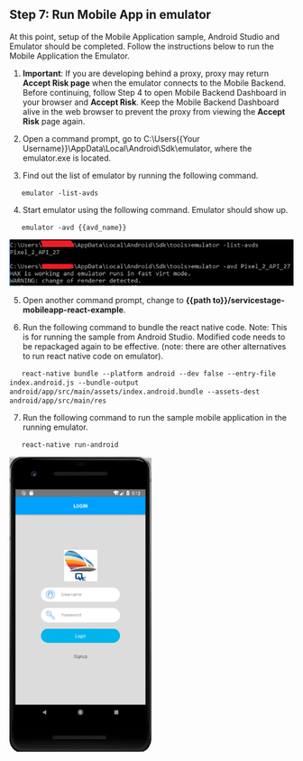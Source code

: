 ## Step 7:  Run Mobile App in emulator

At this point, setup of the Mobile Application sample, Android Studio and Emulator should be completed.  Follow the instructions below to run the Mobile Application the Emulator.  

1.	**Important**:  If you are developing behind a proxy, proxy may return **Accept Risk page** when the emulator connects to the Mobile Backend.  Before continuing, follow Step 4 to open Mobile Backend Dashboard in your browser and **Accept Risk**.  Keep the Mobile Backend Dashboard alive in the web browser to prevent the proxy from viewing the **Accept Risk** page again.

2. Open a command prompt, go to C:\Users\{{Your Username}}\AppData\Local\Android\Sdk\emulator, where the emulator.exe is located.  

3. Find out the list of emulator by running the following command.  

```
   emulator -list-avds  
```

4. Start emulator using the following command.  Emulator should show up.  

```
   emulator -avd {{avd_name}}
```
![s8e](./imgs/s8e.png) 

5.	Open another command prompt, change to **{{path to}}/servicestage-mobileapp-react-example**.  

6.	Run the following command to bundle the react native code.  Note:  This is for running the sample from Android Studio.  Modified code needs to be repackaged again to be effective.  (note: there are other alternatives to run react native code on emulator).  

```
   react-native bundle --platform android --dev false --entry-file index.android.js --bundle-output android/app/src/main/assets/index.android.bundle --assets-dest android/app/src/main/res
```

7.  Run the following command to run the sample mobile application in the running emulator.  

```
   react-native run-android
```
![s8d](./imgs/s8d.png) 
